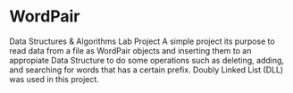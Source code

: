 # WordPair
Data Structures &amp; Algorithms Lab Project
A simple project its purpose to read data from a file as WordPair objects and inserting them to an appropiate Data Structure to do some operations such as deleting, adding, and searching for words that has a certain prefix. Doubly Linked List (DLL) was used in this project.
